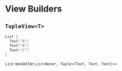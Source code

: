 # View Builders

## `TupleView<T>`

```swift
List {
  Text("A")
  Text("B")
  Text("C")
}
```

`List` would be `List<Never, Tuple<(Text, Text, Text)>>`
